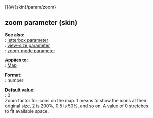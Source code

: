 []{#/{skin}/param/zoom}    
## zoom parameter (skin)    
**See also:**    
:   [letterbox parameter](/ref/%7Bskin%7D/param/letterbox.md)    
:   [view-size parameter](/ref/%7Bskin%7D/param/view-size.md)    
:   [zoom-mode parameter](/ref/%7Bskin%7D/param/zoom-mode.md)    
<!-- -->    
**Applies to:**    
:   [Map](/ref/%7Bskin%7D/control/map.md)    
<!-- -->    
**Format:**    
:   number    
<!-- -->    
**Default value:**    
:   0    
Zoom factor for icons on the map. 1 means to show the icons at their    
original size, 2 is 200%, 0.5 is 50%, and so on. A value of 0 stretches    
to fit available space.  